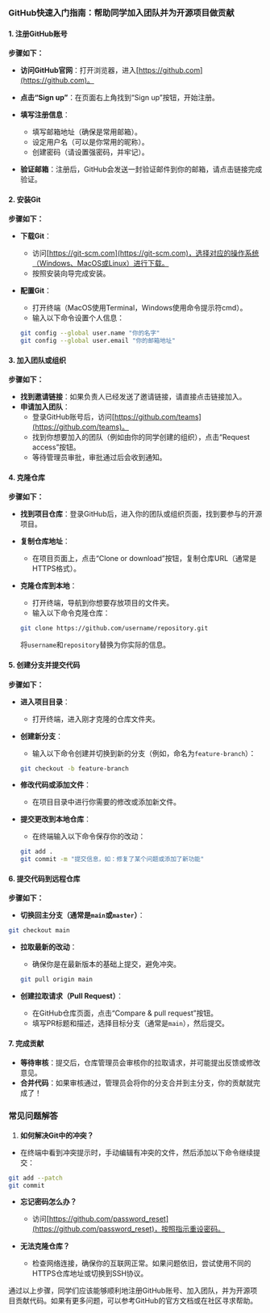 ### GitHub快速入门指南：帮助同学加入团队并为开源项目做贡献

#### 1. 注册GitHub账号

**步骤如下：**

- **访问GitHub官网**：打开浏览器，进入[https://github.com](https://github.com)。
- **点击“Sign up”**：在页面右上角找到“Sign up”按钮，开始注册。
- **填写注册信息**：
  - 填写邮箱地址（确保是常用邮箱）。
  - 设定用户名（可以是你常用的昵称）。
  - 创建密码（请设置强密码，并牢记）。

- **验证邮箱**：注册后，GitHub会发送一封验证邮件到你的邮箱，请点击链接完成验证。

#### 2. 安装Git

**步骤如下：**

- **下载Git**：
  - 访问[https://git-scm.com](https://git-scm.com)，选择对应的操作系统（Windows、MacOS或Linux）进行下载。
  - 按照安装向导完成安装。

- **配置Git**：
  - 打开终端（MacOS使用Terminal，Windows使用命令提示符cmd）。
  - 输入以下命令设置个人信息：

  ```bash
  git config --global user.name "你的名字"
  git config --global user.email "你的邮箱地址"
  ```



#### 3. 加入团队或组织

**步骤如下：**

- **找到邀请链接**：如果负责人已经发送了邀请链接，请直接点击链接加入。
- **申请加入团队**：
  - 登录GitHub账号后，访问[https://github.com/teams](https://github.com/teams)。
  - 找到你想要加入的团队（例如由你的同学创建的组织），点击“Request access”按钮。
  - 等待管理员审批，审批通过后会收到通知。


#### 4. 克隆仓库

**步骤如下：**

- **找到项目仓库**：登录GitHub后，进入你的团队或组织页面，找到要参与的开源项目。
- **复制仓库地址**：
  - 在项目页面上，点击“Clone or download”按钮，复制仓库URL（通常是HTTPS格式）。

- **克隆仓库到本地**：
  - 打开终端，导航到你想要存放项目的文件夹。
  - 输入以下命令克隆仓库：

  ```bash
  git clone https://github.com/username/repository.git
  ```

  将`username`和`repository`替换为你实际的信息。



#### 5. 创建分支并提交代码

**步骤如下：**

- **进入项目目录**：
  - 打开终端，进入刚才克隆的仓库文件夹。

- **创建新分支**：
  - 输入以下命令创建并切换到新的分支（例如，命名为`feature-branch`）：

  ```bash
  git checkout -b feature-branch
  ```


- **修改代码或添加文件**：
  - 在项目目录中进行你需要的修改或添加新文件。

- **提交更改到本地仓库**：
  - 在终端输入以下命令保存你的改动：

  ```bash
  git add .
  git commit -m "提交信息，如：修复了某个问题或添加了新功能"
  ```



#### 6. 提交代码到远程仓库

**步骤如下：**

- **切换回主分支（通常是`main`或`master`）**：

```bash
git checkout main
```

- **拉取最新的改动**：
  - 确保你是在最新版本的基础上提交，避免冲突。

  ```bash
  git pull origin main
  ```


- **创建拉取请求（Pull Request）**：
  - 在GitHub仓库页面，点击“Compare & pull request”按钮。
  - 填写PR标题和描述，选择目标分支（通常是`main`），然后提交。


#### 7. 完成贡献

- **等待审核**：提交后，仓库管理员会审核你的拉取请求，并可能提出反馈或修改意见。
- **合并代码**：如果审核通过，管理员会将你的分支合并到主分支，你的贡献就完成了！

### 常见问题解答

1. **如何解决Git中的冲突？**
  - 在终端中看到冲突提示时，手动编辑有冲突的文件，然后添加以下命令继续提交：

  ```bash
  git add --patch
  git commit
  ```


- **忘记密码怎么办？**
  - 访问[https://github.com/password_reset](https://github.com/password_reset)，按照指示重设密码。

- **无法克隆仓库？**
  - 检查网络连接，确保你的互联网正常。如果问题依旧，尝试使用不同的HTTPS仓库地址或切换到SSH协议。


通过以上步骤，同学们应该能够顺利地注册GitHub账号、加入团队，并为开源项目贡献代码。如果有更多问题，可以参考GitHub的官方文档或在社区寻求帮助。




